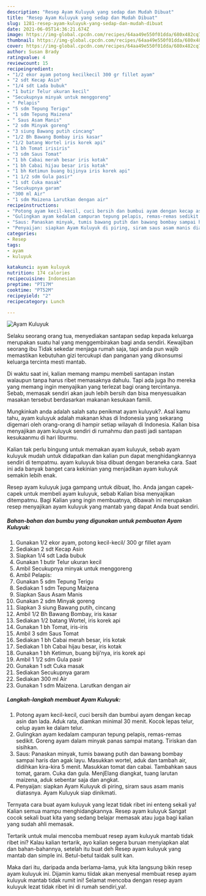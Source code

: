```yaml
---
description: "Resep Ayam Kuluyuk yang sedap dan Mudah Dibuat"
title: "Resep Ayam Kuluyuk yang sedap dan Mudah Dibuat"
slug: 1281-resep-ayam-kuluyuk-yang-sedap-dan-mudah-dibuat
date: 2021-06-05T14:36:21.674Z
image: https://img-global.cpcdn.com/recipes/64aa49e550f01dda/680x482cq70/ayam-kuluyuk-foto-resep-utama.jpg
thumbnail: https://img-global.cpcdn.com/recipes/64aa49e550f01dda/680x482cq70/ayam-kuluyuk-foto-resep-utama.jpg
cover: https://img-global.cpcdn.com/recipes/64aa49e550f01dda/680x482cq70/ayam-kuluyuk-foto-resep-utama.jpg
author: Susan Brady
ratingvalue: 4
reviewcount: 15
recipeingredient:
- "1/2 ekor ayam potong kecilkecil 300 gr fillet ayam"
- "2 sdt Kecap Asin"
- "1/4 sdt Lada bubuk"
- "1 butir Telur ukuran kecil"
- "Secukupnya minyak untuk menggoreng"
- " Pelapis"
- "5 sdm Tepung Terigu"
- "1 sdm Tepung Maizena"
- " Saus Asam Manis"
- "2 sdm Minyak goreng"
- "3 siung Bawang putih cincang"
- "1/2 Bh Bawang Bombay iris kasar"
- "1/2 batang Wortel iris korek api"
- "1 bh Tomat irisiris"
- "3 sdm Saus Tomat"
- "1 bh Cabai merah besar iris kotak"
- "1 bh Cabai hijau besar iris kotak"
- "1 bh Ketimun buang bijinya iris korek api"
- "1 1/2 sdm Gula pasir"
- "1 sdt Cuka masak"
- "Secukupnya garam"
- "300 ml Air"
- "1 sdm Maizena Larutkan dengan air"
recipeinstructions:
- "Potong ayam kecil-kecil, cuci bersih dan bumbui ayam dengan kecap asin dan lada. Aduk rata, diamkan minimal 30 menit. Kocok lepas telur, celup ayam ke dalam telur."
- "Gulingkan ayam kedalam campuran tepung pelapis, remas-remas sedikit. Goreng ayam dalam minyak panas sampai matang. Tiriskan dan sisihkan."
- "Saus: Panaskan minyak, tumis bawang putih dan bawang bombay sampai haris dan agak layu. Masukkan wortel, aduk dan tambah air, didihkan kira-kira 5 menit. Masukkan tomat dan cabai. Tambahkan saus tomat, garam. Cuka dan gula. MenjElang diangkat, tuang larutan maizena, aduk sebentar saja dan angkat."
- "Penyaijan: siapkan Ayam Kuluyuk di piring, siram saus asam manis diatasnya. Ayam Kuluyuk siap dinikmati."
categories:
- Resep
tags:
- ayam
- kuluyuk

katakunci: ayam kuluyuk 
nutrition: 174 calories
recipecuisine: Indonesian
preptime: "PT17M"
cooktime: "PT52M"
recipeyield: "2"
recipecategory: Lunch

---
```



![Ayam Kuluyuk](https://img-global.cpcdn.com/recipes/64aa49e550f01dda/680x482cq70/ayam-kuluyuk-foto-resep-utama.jpg)

Selaku seorang orang tua, menyediakan santapan sedap kepada keluarga merupakan suatu hal yang menggembirakan bagi anda sendiri. Kewajiban seorang ibu Tidak sekedar menjaga rumah saja, tapi anda pun wajib memastikan kebutuhan gizi tercukupi dan panganan yang dikonsumsi keluarga tercinta mesti mantab.

Di waktu  saat ini, kalian memang mampu membeli santapan instan walaupun tanpa harus ribet memasaknya dahulu. Tapi ada juga lho mereka yang memang ingin menyajikan yang terlezat bagi orang tercintanya. Sebab, memasak sendiri akan jauh lebih bersih dan bisa menyesuaikan masakan tersebut berdasarkan makanan kesukaan famili. 



Mungkinkah anda adalah salah satu penikmat ayam kuluyuk?. Asal kamu tahu, ayam kuluyuk adalah makanan khas di Indonesia yang sekarang digemari oleh orang-orang di hampir setiap wilayah di Indonesia. Kalian bisa menyajikan ayam kuluyuk sendiri di rumahmu dan pasti jadi santapan kesukaanmu di hari liburmu.

Kalian tak perlu bingung untuk memakan ayam kuluyuk, sebab ayam kuluyuk mudah untuk didapatkan dan kalian pun dapat menghidangkannya sendiri di tempatmu. ayam kuluyuk bisa dibuat dengan beraneka cara. Saat ini ada banyak banget cara kekinian yang menjadikan ayam kuluyuk semakin lebih enak.

Resep ayam kuluyuk juga gampang untuk dibuat, lho. Anda jangan capek-capek untuk membeli ayam kuluyuk, sebab Kalian bisa menyajikan ditempatmu. Bagi Kalian yang ingin membuatnya, dibawah ini merupakan resep menyajikan ayam kuluyuk yang mantab yang dapat Anda buat sendiri.

<!--inarticleads1-->

##### Bahan-bahan dan bumbu yang digunakan untuk pembuatan Ayam Kuluyuk:

1. Gunakan 1/2 ekor ayam, potong kecil-kecil/ 300 gr fillet ayam
1. Sediakan 2 sdt Kecap Asin
1. Siapkan 1/4 sdt Lada bubuk
1. Gunakan 1 butir Telur ukuran kecil
1. Ambil Secukupnya minyak untuk menggoreng
1. Ambil  Pelapis:
1. Gunakan 5 sdm Tepung Terigu
1. Sediakan 1 sdm Tepung Maizena
1. Siapkan  Saus Asam Manis
1. Gunakan 2 sdm Minyak goreng
1. Siapkan 3 siung Bawang putih, cincang
1. Ambil 1/2 Bh Bawang Bombay, iris kasar
1. Sediakan 1/2 batang Wortel, iris korek api
1. Gunakan 1 bh Tomat, iris-iris
1. Ambil 3 sdm Saus Tomat
1. Sediakan 1 bh Cabai merah besar, iris kotak
1. Sediakan 1 bh Cabai hijau besar, iris kotak
1. Gunakan 1 bh Ketimun, buang biji’nya, iris korek api
1. Ambil 1 1/2 sdm Gula pasir
1. Gunakan 1 sdt Cuka masak
1. Sediakan Secukupnya garam
1. Sediakan 300 ml Air
1. Gunakan 1 sdm Maizena. Larutkan dengan air




<!--inarticleads2-->

##### Langkah-langkah membuat Ayam Kuluyuk:

1. Potong ayam kecil-kecil, cuci bersih dan bumbui ayam dengan kecap asin dan lada. Aduk rata, diamkan minimal 30 menit. Kocok lepas telur, celup ayam ke dalam telur.
1. Gulingkan ayam kedalam campuran tepung pelapis, remas-remas sedikit. Goreng ayam dalam minyak panas sampai matang. Tiriskan dan sisihkan.
1. Saus: Panaskan minyak, tumis bawang putih dan bawang bombay sampai haris dan agak layu. Masukkan wortel, aduk dan tambah air, didihkan kira-kira 5 menit. Masukkan tomat dan cabai. Tambahkan saus tomat, garam. Cuka dan gula. MenjElang diangkat, tuang larutan maizena, aduk sebentar saja dan angkat.
1. Penyaijan: siapkan Ayam Kuluyuk di piring, siram saus asam manis diatasnya. Ayam Kuluyuk siap dinikmati.




Ternyata cara buat ayam kuluyuk yang lezat tidak ribet ini enteng sekali ya! Kalian semua mampu menghidangkannya. Resep ayam kuluyuk Sangat cocok sekali buat kita yang sedang belajar memasak atau juga bagi kalian yang sudah ahli memasak.

Tertarik untuk mulai mencoba membuat resep ayam kuluyuk mantab tidak ribet ini? Kalau kalian tertarik, ayo kalian segera buruan menyiapkan alat dan bahan-bahannya, setelah itu buat deh Resep ayam kuluyuk yang mantab dan simple ini. Betul-betul taidak sulit kan. 

Maka dari itu, daripada anda berlama-lama, yuk kita langsung bikin resep ayam kuluyuk ini. Dijamin kamu tiidak akan menyesal membuat resep ayam kuluyuk mantab tidak rumit ini! Selamat mencoba dengan resep ayam kuluyuk lezat tidak ribet ini di rumah sendiri,ya!.

